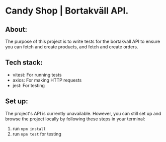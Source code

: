 # Candy Shop | Bortakväll API.

## About: 
The purpose of this project is to write tests for the bortakväll API to ensure you can fetch and create products, and fetch and create orders.  

## Tech stack: 
* vitest: For running tests
* axios: For making HTTP requests
* jest: For testing

## Set up: 
The project's API is currently unavailable. However, you can still set up and browse the project locally by following these steps in your terminal:

1. run `npm install`
2. run `npm test` for testing
 

